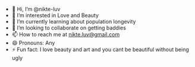 - 👋 Hi, I’m @nikte-luv
- 👀 I’m interested in Love and Beauty 
- 🌱 I’m currently learning about population longevity
- 💞️ I’m looking to collaborate on getting baddies
- 📫 How to reach me at nikte.luv@gmail.com
- 😄 Pronouns: Any
- ⚡ Fun fact: I love beauty and art and you cant be beautiful without being ugly 

<!---
nikte-luv/nikte-luv is a ✨ special ✨ repository because its `README.md` (this file) appears on your GitHub profile.
You can click the Preview link to take a look at your changes.
--->

